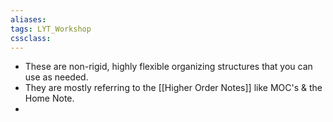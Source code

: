 ```yaml
---
aliases:
tags: LYT_Workshop  
cssclass:
---
```


- These are non-rigid, highly flexible organizing structures that you can use as needed.
- They are mostly referring to the [[Higher Order Notes]] like MOC's & the Home Note.
- 



